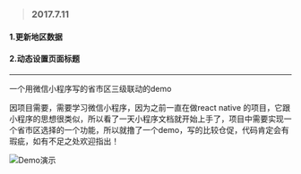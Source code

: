 > ### 2017.7.11

  #### 1.更新地区数据

  #### 2.动态设置页面标题
  
---

一个用微信小程序写的省市区三级联动的demo

因项目需要，需要学习微信小程序，因为之前一直在做react native 的项目，它跟小程序的思想很类似，所以看了一天小程序文档就开始上手了，项目中需要实现一个省市区选择的一个功能，所以就撸了一个demo，写的比较仓促，代码肯定会有瑕疵，如有不足之处欢迎指出！



![Demo演示](http://wx1.sinaimg.cn/mw690/c1b6e40ely1ffqzscg29sg20ag0hwb2b.gif)


